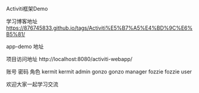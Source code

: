 Activiti框架Demo

学习博客地址
https://876745833.github.io/tags/Activiti%E5%B7%A5%E4%BD%9C%E6%B5%81/

app-demo 地址

项目访问地址
http://localhost:8080/activiti-webapp/

账号  	密码	    角色
kermit	kermit	admin
gonzo	gonzo	manager
fozzie	fozzie	user

欢迎大家一起学习交流
